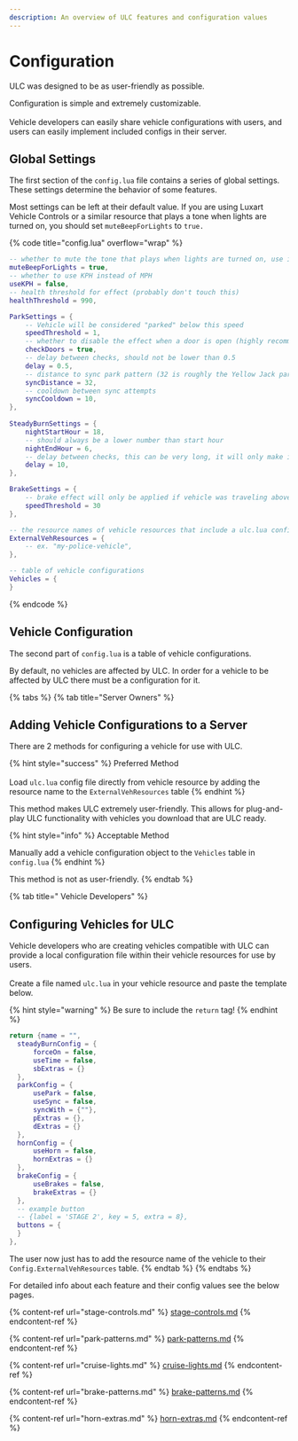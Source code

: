```yaml
---
description: An overview of ULC features and configuration values
---
```


# Configuration

ULC was designed to be as user-friendly as possible.&#x20;

Configuration is simple and extremely customizable.\
\
Vehicle developers can easily share vehicle configurations with users, and users can easily implement included configs in their server.

## Global Settings

The first section of the `config.lua` file contains a series of global settings. These settings determine the behavior of some features.&#x20;

Most settings can be left at their default value. If you are using Luxart Vehicle Controls or a similar resource that plays a tone when lights are turned on, you should set `muteBeepForLights` to `true.`

{% code title="config.lua" overflow="wrap" %}
```lua
-- whether to mute the tone that plays when lights are turned on, use if you have another resources that already plays a tone.
muteBeepForLights = true,
-- whether to use KPH instead of MPH
useKPH = false,
-- health threshold for effect (probably don't touch this)
healthThreshold = 990,

ParkSettings = {
    -- Vehicle will be considered "parked" below this speed
    speedThreshold = 1,
    -- whether to disable the effect when a door is open (highly recommended)
    checkDoors = true,
    -- delay between checks, should not be lower than 0.5
    delay = 0.5,
    -- distance to sync park pattern (32 is roughly the Yellow Jack parking lot)
    syncDistance = 32,
    -- cooldown between sync attempts
    syncCooldown = 10,
},
    
SteadyBurnSettings = {
    nightStartHour = 18,
    -- should always be a lower number than start hour
    nightEndHour = 6,
    -- delay between checks, this can be very long, it will only make it more realistic
    delay = 10,
},

BrakeSettings = {
    -- brake effect will only be applied if vehicle was traveling above this speed
    speedThreshold = 30
},

-- the resource names of vehicle resources that include a ulc.lua config file
ExternalVehResources = {
    -- ex. "my-police-vehicle",
},

-- table of vehicle configurations
Vehicles = {
}
```
{% endcode %}

## Vehicle Configuration

The second part of `config.lua` is a table of vehicle configurations.

By default, no vehicles are affected by ULC. In order for a vehicle to be affected by ULC there must be a configuration for it.

{% tabs %}
{% tab title="Server Owners" %}
## Adding Vehicle Configurations to a Server

There are 2 methods for configuring a vehicle for use with ULC.



{% hint style="success" %}
Preferred Method\
\
Load `ulc.lua` config file directly from vehicle resource by adding the resource name to the `ExternalVehResources` table
{% endhint %}

This method makes ULC extremely user-friendly. This allows for plug-and-play ULC functionality with vehicles you download that are ULC ready.



{% hint style="info" %}
Acceptable Method

Manually add a vehicle configuration object to the `Vehicles` table in `config.lua`
{% endhint %}

This method is not as user-friendly.
{% endtab %}

{% tab title=" Vehicle Developers" %}
## Configuring Vehicles for ULC

Vehicle developers who are creating vehicles compatible with ULC can provide a local configuration file within their vehicle resources for use by users.\
\
Create a file named `ulc.lua` in your vehicle resource and paste the template below.&#x20;

{% hint style="warning" %}
Be sure to include the `return` tag!
{% endhint %}

```lua
return {name = "",
  steadyBurnConfig = {
      forceOn = false,
      useTime = false,
      sbExtras = {}
  },
  parkConfig = {
      usePark = false,
      useSync = false,
      syncWith = {""},
      pExtras = {},
      dExtras = {}
  },
  hornConfig = {
      useHorn = false,
      hornExtras = {}
  },
  brakeConfig = {
      useBrakes = false,
      brakeExtras = {}
  },
  -- example button
  -- {label = 'STAGE 2', key = 5, extra = 8},
  buttons = {
  }
},
```

The user now just has to add the resource name of the vehicle to their `Config.ExternalVehResources` table.
{% endtab %}
{% endtabs %}



For detailed info about each feature and their config values see the below pages.

{% content-ref url="stage-controls.md" %}
[stage-controls.md](stage-controls.md)
{% endcontent-ref %}

{% content-ref url="park-patterns.md" %}
[park-patterns.md](park-patterns.md)
{% endcontent-ref %}

{% content-ref url="cruise-lights.md" %}
[cruise-lights.md](cruise-lights.md)
{% endcontent-ref %}

{% content-ref url="brake-patterns.md" %}
[brake-patterns.md](brake-patterns.md)
{% endcontent-ref %}

{% content-ref url="horn-extras.md" %}
[horn-extras.md](horn-extras.md)
{% endcontent-ref %}

